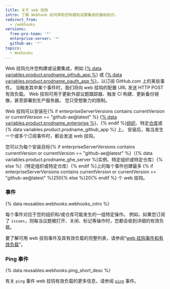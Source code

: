 ```yaml
---
title: 关于 web 挂钩
intro: 了解 Webhook 如何帮助您构建和设置集成的基础知识。
redirect_from:
  - /webhooks
versions:
  free-pro-team: '*'
  enterprise-server: '*'
  github-ae: '*'
topics:
  - Webhooks
---
```



Web 挂钩允许您构建或设置集成，例如 [{% data variables.product.prodname_github_app %}](/apps/building-github-apps/) 或 [{% data variables.product.prodname_oauth_app %}](/apps/building-oauth-apps/)，以订阅 GitHub.com 上的某些事件。 当触发其中某个事件时，我们将向 web 挂钩的配置 URL 发送 HTTP POST 有效负载。 Web 挂钩可用于更新外部议题跟踪器、触发 CI 构建、更新备份镜像，甚至部署到生产服务器。 您只受想象力的限制。

Web 挂钩可以安装在{% if enterpriseServerVersions contains currentVersion or currentVersion == "github-ae@latest" %} [{% data variables.product.prodname_enterprise %}](/rest/reference/enterprise-admin#global-webhooks/)、{% endif %}[组织][org-hooks]、特定[仓库][repo-hooks]或 {% data variables.product.prodname_github_app %} 上。 安装后，每当发生一个或多个订阅事件时，都会发送 web 挂钩。

您可以为每个安装目标{% if enterpriseServerVersions contains currentVersion or currentVersion == "github-ae@latest" %}（{% data variables.product.prodname_ghe_server %}实例、特定组织或特定仓库）{% else %}（特定组织或特定仓库）{% endif %}上的每个事件创建最多 {% if enterpriseServerVersions contains currentVersion or currentVersion == "github-ae@latest" %}250{% else %}20{% endif %} 个 web 挂钩。

### 事件

{% data reusables.webhooks.webhooks_intro %}

每个事件对应于您的组织和/或仓库可能发生的一组特定操作。 例如，如果您订阅了 `issues`，则每当议题被打开、关闭、标记等操作时，您都会收到详细的有效负载。

要了解可用 web 挂钩事件及其有效负载的完整列表，请参阅“[web 挂钩事件和有效负载](/developers/webhooks-and-events/webhook-events-and-payloads)”。

### Ping 事件

{% data reusables.webhooks.ping_short_desc %}

有关 `ping` 事件 web 挂钩有效负载的更多信息，请参阅 [`ping`](/webhooks/event-payloads/#ping) 事件。

[org-hooks]: /rest/reference/orgs#webhooks/
[repo-hooks]: /rest/reference/repos#hooks
